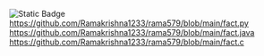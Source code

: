 ![Static Badge](https://img.shields.io/badge/build-passing-brightgreen?style=flat&logo=appveyor&logoColor=violet&logoSize=auto&label=healthiness&labelColor=abcdef&color=fedcba&cacheSeconds=3600)
https://github.com/Ramakrishna1233/rama579/blob/main/fact.py
https://github.com/Ramakrishna1233/rama579/blob/main/fact.java
https://github.com/Ramakrishna1233/rama579/blob/main/fact.c
